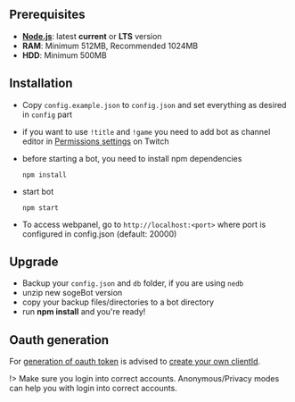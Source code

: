 ## Prerequisites

- **[Node.js](https://nodejs.org/en/)**: latest **current** or **LTS** version
- **RAM**: Minimum 512MB, Recommended 1024MB
- **HDD**: Minimum 500MB

## Installation

- Copy `config.example.json` to `config.json` and set everything as desired in `config` part
- if you want to use `!title` and `!game` you need to add bot as channel editor in [Permissions settings](http://twitch.tv/dashboard/permissions) on Twitch
- before starting a bot, you need to install npm dependencies

    `npm install`

- start bot

    `npm start`

- To access webpanel, go to `http://localhost:<port>` where port is configured in config.json (default: 20000)

## Upgrade

- Backup your `config.json` and `db` folder, if you are using `nedb`
- unzip new sogeBot version
- copy your backup files/directories to a bot directory
- run **npm install** and you're ready!

## Oauth generation

For [generation of oauth token](http://oauth.sogehige.tv) is advised to [create your own clientId](https://github.com/sogehige/sogeBot/wiki/custom-clientId-(recommended)).

!> Make sure you login into correct accounts. Anonymous/Privacy modes can help you with login into correct accounts.